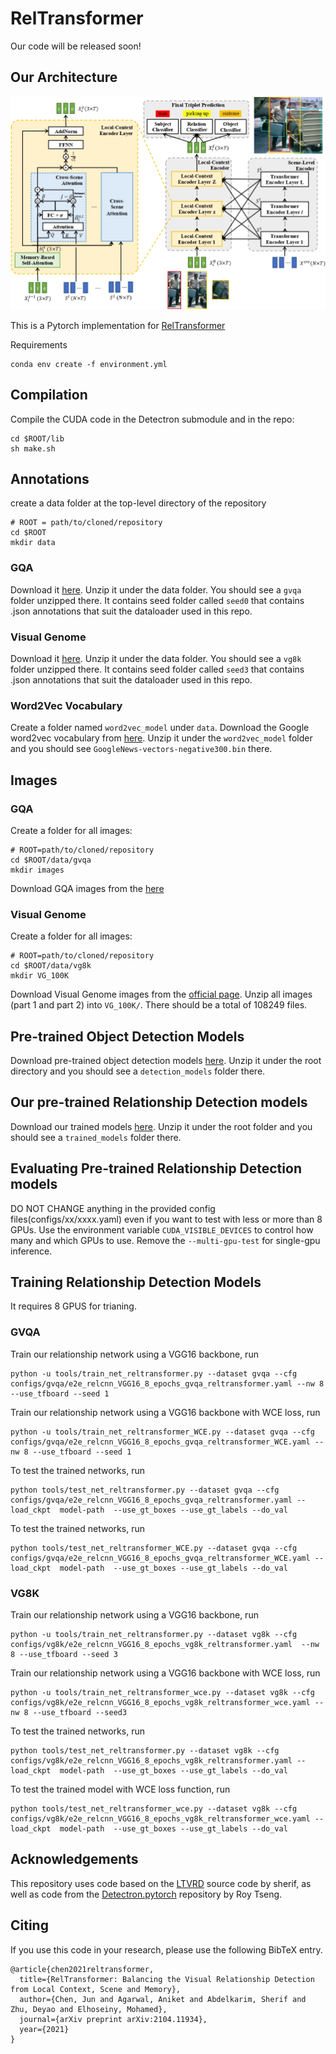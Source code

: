 # RelTransformer


Our code will be released soon!

## Our Architecture

![image](overview.jpg)

This is a Pytorch implementation for [RelTransformer](https://arxiv.org/abs/2104.11934)

Requirements 

```
conda env create -f environment.yml
```

## Compilation
Compile the CUDA code in the Detectron submodule and in the repo:
```
cd $ROOT/lib
sh make.sh
```

## Annotations
create a data folder at the top-level directory of the repository

```
# ROOT = path/to/cloned/repository
cd $ROOT
mkdir data
```


### GQA
Download it [here](https://drive.google.com/file/d/1ypmMOq2TkZyLNVuU9agHS7_QcsfTtBmn/view?usp=sharing). Unzip it under the data folder. You should see a `gvqa` folder unzipped there. It contains seed folder called `seed0` that contains .json annotations that suit the dataloader used in this repo.

### Visual Genome
Download it [here](https://drive.google.com/file/d/1S8WNnK0zt8SDAGntkCiRDfJ8rZOR3Pgx/view?usp=sharing). Unzip it under the data folder. You should see a `vg8k` folder unzipped there. It contains seed folder called `seed3` that contains .json annotations that suit the dataloader used in this repo.


### Word2Vec Vocabulary
Create a folder named `word2vec_model` under `data`. Download the Google word2vec vocabulary from [here](https://code.google.com/archive/p/word2vec/). Unzip it under the `word2vec_model` folder and you should see `GoogleNews-vectors-negative300.bin` there.

## Images

### GQA
Create a folder for all images:
```
# ROOT=path/to/cloned/repository
cd $ROOT/data/gvqa
mkdir images
```
Download GQA images from the [here](https://cs.stanford.edu/people/dorarad/gqa/download.html)

### Visual Genome
Create a folder for all images:
```
# ROOT=path/to/cloned/repository
cd $ROOT/data/vg8k
mkdir VG_100K
```
Download Visual Genome images from the [official page](https://visualgenome.org/api/v0/api_home.html). Unzip all images (part 1 and part 2) into `VG_100K/`. There should be a total of 108249 files.

## Pre-trained Object Detection Models
Download pre-trained object detection models [here](https://drive.google.com/open?id=16JVQkkKGfiGt7AUt789pUPX3o84Cl2hL). Unzip it under the root directory and you should see a `detection_models` folder there.

## Our pre-trained Relationship Detection models
Download our trained models [here](). Unzip it under the root folder and you should see a `trained_models` folder there.

## Evaluating Pre-trained Relationship Detection models

DO NOT CHANGE anything in the provided config files(configs/xx/xxxx.yaml) even if you want to test with less or more than 8 GPUs. Use the environment variable `CUDA_VISIBLE_DEVICES` to control how many and which GPUs to use. Remove the
`--multi-gpu-test` for single-gpu inference.


## Training Relationship Detection Models
It requires 8 GPUS for trianing.


### GVQA
Train our relationship network using a VGG16 backbone, run
```
python -u tools/train_net_reltransformer.py --dataset gvqa --cfg configs/gvqa/e2e_relcnn_VGG16_8_epochs_gvqa_reltransformer.yaml --nw 8 --use_tfboard --seed 1 
```
Train our relationship network using a VGG16 backbone with WCE loss, run
```
python -u tools/train_net_reltransformer_WCE.py --dataset gvqa --cfg configs/gvqa/e2e_relcnn_VGG16_8_epochs_gvqa_reltransformer_WCE.yaml --nw 8 --use_tfboard --seed 1
```

To test the trained networks, run
```
python tools/test_net_reltransformer.py --dataset gvqa --cfg configs/gvqa/e2e_relcnn_VGG16_8_epochs_gvqa_reltransformer.yaml --load_ckpt  model-path  --use_gt_boxes --use_gt_labels --do_val
```
To test the trained networks, run
```
python tools/test_net_reltransformer_WCE.py --dataset gvqa --cfg configs/gvqa/e2e_relcnn_VGG16_8_epochs_gvqa_reltransformer_WCE.yaml --load_ckpt  model-path  --use_gt_boxes --use_gt_labels --do_val

```


### VG8K
Train our relationship network using a VGG16 backbone, run
```
python -u tools/train_net_reltransformer.py --dataset vg8k --cfg configs/vg8k/e2e_relcnn_VGG16_8_epochs_vg8k_reltransformer.yaml  --nw 8 --use_tfboard --seed 3
```
Train our relationship network using a VGG16 backbone with WCE loss, run

```
python -u tools/train_net_reltransformer_wce.py --dataset vg8k --cfg configs/vg8k/e2e_relcnn_VGG16_8_epochs_vg8k_reltransformer_wce.yaml --nw 8 --use_tfboard --seed3
```

To test the trained networks, run
```
python tools/test_net_reltransformer.py --dataset vg8k --cfg configs/vg8k/e2e_relcnn_VGG16_8_epochs_vg8k_reltransformer.yaml --load_ckpt  model-path  --use_gt_boxes --use_gt_labels --do_val
```
To test the trained model with WCE loss function, run
```
python tools/test_net_reltransformer_wce.py --dataset vg8k --cfg configs/vg8k/e2e_relcnn_VGG16_8_epochs_vg8k_reltransformer_wce.yaml --load_ckpt  model-path  --use_gt_boxes --use_gt_labels --do_val
```













## Acknowledgements
This repository uses code based on the [LTVRD](https://github.com/Vision-CAIR/LTVRR) source code by sherif, 
as well as code from the [Detectron.pytorch](https://github.com/roytseng-tw/Detectron.pytorch) repository by Roy Tseng.


## Citing

If you use this code in your research, please use the following BibTeX entry.

```
@article{chen2021reltransformer,
  title={RelTransformer: Balancing the Visual Relationship Detection from Local Context, Scene and Memory},
  author={Chen, Jun and Agarwal, Aniket and Abdelkarim, Sherif and Zhu, Deyao and Elhoseiny, Mohamed},
  journal={arXiv preprint arXiv:2104.11934},
  year={2021}
}

```


